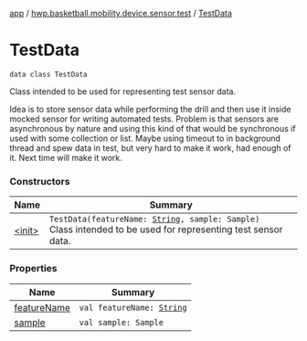 [app](../../index.md) / [hwp.basketball.mobility.device.sensor.test](../index.md) / [TestData](.)

# TestData

`data class TestData`

Class intended to be used for representing test sensor data.

Idea is to store sensor data while performing the drill and then use it inside mocked sensor
for writing automated tests. Problem is that sensors are asynchronous by nature and
using this kind of that would be synchronous if used with some collection or list.
Maybe using timeout to in background thread and spew data in test, but very hard to
make it work, had enough of it. Next time will make it work.

### Constructors

| Name | Summary |
|---|---|
| [&lt;init&gt;](-init-.md) | `TestData(featureName: `[`String`](https://kotlinlang.org/api/latest/jvm/stdlib/kotlin/-string/index.html)`, sample: Sample)`<br>Class intended to be used for representing test sensor data. |

### Properties

| Name | Summary |
|---|---|
| [featureName](feature-name.md) | `val featureName: `[`String`](https://kotlinlang.org/api/latest/jvm/stdlib/kotlin/-string/index.html) |
| [sample](sample.md) | `val sample: Sample` |
